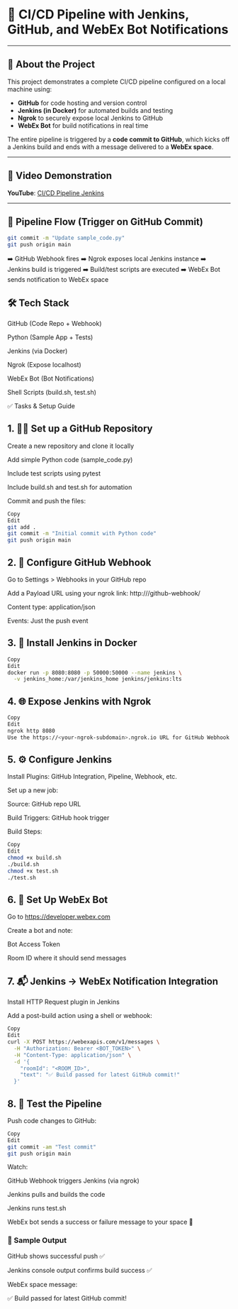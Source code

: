 # 🔁 CI/CD Pipeline with Jenkins, GitHub, and WebEx Bot Notifications

---

## 📘 About the Project

This project demonstrates a complete CI/CD pipeline configured on a local machine using:
- **GitHub** for code hosting and version control  
- **Jenkins (in Docker)** for automated builds and testing  
- **Ngrok** to securely expose local Jenkins to GitHub  
- **WebEx Bot** for build notifications in real time  

The entire pipeline is triggered by a **code commit to GitHub**, which kicks off a Jenkins build and ends with a message delivered to a **WebEx space**.

---

## 🎥 Video Demonstration

**YouTube**: [CI/CD Pipeline Jenkins](https://youtu.be/jfV-gfRWisE)

---

## 🔗 Pipeline Flow (Trigger on GitHub Commit)

```bash
git commit -m "Update sample_code.py"
git push origin main
```
➡️ GitHub Webhook fires
➡️ Ngrok exposes local Jenkins instance
➡️ Jenkins build is triggered
➡️ Build/test scripts are executed
➡️ WebEx Bot sends notification to WebEx space

## 🛠️ Tech Stack
GitHub (Code Repo + Webhook)

Python (Sample App + Tests)

Jenkins (via Docker)

Ngrok (Expose localhost)

WebEx Bot (Bot Notifications)

Shell Scripts (build.sh, test.sh)

✅ Tasks & Setup Guide

## 1. 🧑‍💻 Set up a GitHub Repository
Create a new repository and clone it locally

Add simple Python code (sample_code.py)

Include test scripts using pytest

Include build.sh and test.sh for automation

Commit and push the files:

``` bash
Copy
Edit
git add .
git commit -m "Initial commit with Python code"
git push origin main

```

## 2. 🔔 Configure GitHub Webhook
Go to Settings > Webhooks in your GitHub repo

Add a Payload URL using your ngrok link:
http://<ngrok-url>/github-webhook/

Content type: application/json

Events: Just the push event

## 3. 🐳 Install Jenkins in Docker
``` bash
Copy
Edit
docker run -p 8080:8080 -p 50000:50000 --name jenkins \
  -v jenkins_home:/var/jenkins_home jenkins/jenkins:lts

```

## 4. 🌐 Expose Jenkins with Ngrok
``` bash
Copy
Edit
ngrok http 8080
Use the https://<your-ngrok-subdomain>.ngrok.io URL for GitHub Webhook

```

## 5. ⚙️ Configure Jenkins
Install Plugins: GitHub Integration, Pipeline, Webhook, etc.

Set up a new job:

Source: GitHub repo URL

Build Triggers: GitHub hook trigger

Build Steps:

``` bash
Copy
Edit
chmod +x build.sh
./build.sh
chmod +x test.sh
./test.sh

```

## 6. 🤖 Set Up WebEx Bot
Go to https://developer.webex.com

Create a bot and note:

Bot Access Token

Room ID where it should send messages

## 7. 📬 Jenkins → WebEx Notification Integration
Install HTTP Request plugin in Jenkins

Add a post-build action using a shell or webhook:

``` bash
Copy
Edit
curl -X POST https://webexapis.com/v1/messages \
  -H "Authorization: Bearer <BOT_TOKEN>" \
  -H "Content-Type: application/json" \
  -d '{
    "roomId": "<ROOM_ID>",
    "text": "✅ Build passed for latest GitHub commit!"
  }'

```

## 8. 🧪 Test the Pipeline
Push code changes to GitHub:

``` bash
Copy
Edit
git commit -am "Test commit"
git push origin main

```

Watch:

GitHub Webhook triggers Jenkins (via ngrok)

Jenkins pulls and builds the code

Jenkins runs test.sh

WebEx bot sends a success or failure message to your space 🎉

### 🧪 Sample Output
GitHub shows successful push ✅

Jenkins console output confirms build success ✅

WebEx space message:

✅ Build passed for latest GitHub commit!
